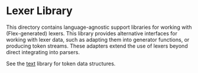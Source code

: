 # Lexer Library

<!--*
freshness: { owner: 'fangism' reviewed: '2020-10-04' }
*-->

This directory contains language-agnostic support libraries for working with
(Flex-generated) lexers. This library provides alternative interfaces for
working with lexer data, such as adapting them into generator functions, or
producing token streams. These adapters extend the use of lexers beyond direct
integrating into parsers.

See the [text](../text) library for token data structures.
